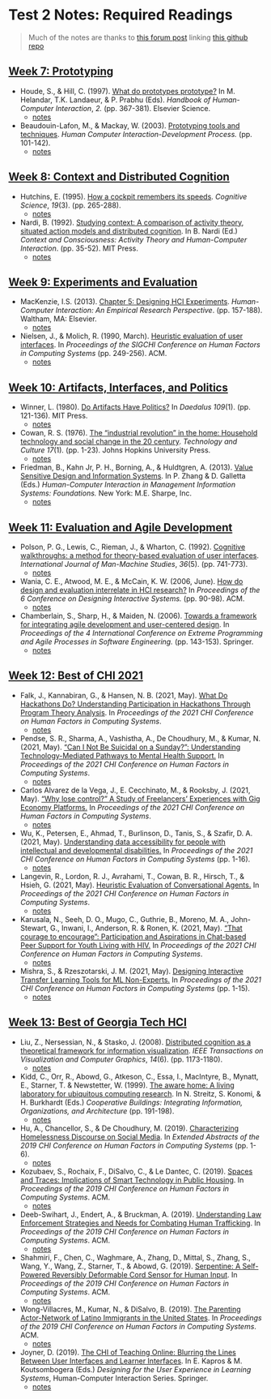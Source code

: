 # Test 2 Notes: Required Readings

> Much of the notes are thanks to [this forum post](https://edstem.org/us/courses/16797/discussion/1426283?answer=3226346) linking [this github repo](https://github.com/stevenxchung/OMSCS-Notes/blob/master/CS%206750%20-%20HCI/Required%20Reading/Week%2013%20-%20Best%20of%20Georgia%20Tech%20HCI.md)

## [Week 7: Prototyping](week-07.md)

- Houde, S., & Hill, C. (1997). [What do prototypes prototype?](http://www.itu.dk/people/malmborg/Interaktionsdesign/Kompendie/Houde-Hill-1997.pdf) In M. Helandar, T.K. Landaeur, & P. Prabhu (Eds). _Handbook of Human-Computer Interaction_, _2._ (pp. 367-381). Elsevier Science.
  - [notes](week-07.md#what-do-prototypes-prototype)
- Beaudouin-Lafon, M., & Mackay, W. (2003). [Prototyping tools and techniques](https://www.lri.fr/~mackay/pdffiles/Prototype.chapter.pdf). _Human Computer Interaction-Development Process._ (pp. 101-142).
  - [notes](week-07.md#prototyping-tools-and-techniques)

## [Week 8: Context and Distributed Cognition](week-08.md)

- Hutchins, E. (1995). [How a cockpit remembers its speeds](http://www.it.uu.se/grad/courses/qualresearch/teachingplan/hutchins.pdf). _Cognitive Science_, _19_(3). (pp. 265-288).
  - [notes](week-08.md#how-a-cockpit-remembers-its-speeds)
- Nardi, B. (1992). [Studying context: A comparison of activity theory, situated action models and distributed cognition](http://sonify.psych.gatech.edu/~ben/references/nardi_studying_context_a_comparison_of_activity_theory_situated_action_models_and_distributed_cognition.pdf). In B. Nardi (Ed.) _Context and Consciousness: Activity Theory and Human-Computer Interaction_. (pp. 35-52). MIT Press.
  - [notes](week-08.md#studying-context-a-comparison-of-activity-theory-situated-action-models-and-distributed-cognition)

## [Week 9: Experiments and Evaluation](week-09.md)

- MacKenzie, I.S. (2013). [Chapter 5: Designing HCI Experiments](https://gatech.instructure.com/courses/234504/files/folder/Required%20Readings). _Human-Computer Interaction: An Empirical Research Perspective_. (pp. 157-188). Waltham, MA: Elsevier.
  - [notes](week-09.md#chapter-5-designing-hci-experiments)
- Nielsen, J., & Molich, R. (1990, March). [Heuristic evaluation of user interfaces](https://pdfs.semanticscholar.org/501e/496146b04f42e3e6a49aabd29fb909083007.pdf). In _Proceedings of the SIGCHI Conference on Human Factors in Computing Systems_ (pp. 249-256). ACM.
  - [notes](week-09.md#heuristic-evaluation-of-user-interfaces)

## [Week 10: Artifacts, Interfaces, and Politics](week-10.md)

- Winner, L. (1980). [Do Artifacts Have Politics?](https://www.researchgate.net/profile/Langdon_Winner/publication/213799991_Do_Artifacts_Have_Politics/links/00463537cb2c4e45b8000000/Do-Artifacts-Have-Politics.pdf) In _Daedalus 109_(1). (pp. 121-136). MIT Press.
  - [notes](week-10.md#do-artifacts-have-politics)
- Cowan, R. S. (1976). [The “industrial revolution” in the home: Household technology and social change in the 20 century](https://hss.sas.upenn.edu/sites/hss.sas.upenn.edu/files/Industrial%20Revolution%20in%20the%20Home.pdf). _Technology and Culture_ _17_(1)_._ (pp. 1-23). Johns Hopkins University Press.
  - [notes](week-10.md#the-industrial-revolution-in-the-home-household-technology-and-social-change-in-the-20-century)
- Friedman, B., Kahn Jr, P. H., Borning, A., & Huldtgren, A. (2013). [Value Sensitive Design and Information Systems](http://vsdesign.org/publications/pdf/friedman__vsdesignandinfosys.pdf). In P. Zhang & D. Galletta (Eds.) _Human-Computer Interaction in Management Information Systems: Foundations._ New York: M.E. Sharpe, Inc.
  - [notes](week-10.md#value-sensitive-design-and-information-systems)

## [Week 11: Evaluation and Agile Development](week-11.md)

- Polson, P. G., Lewis, C., Rieman, J., & Wharton, C. (1992). [Cognitive walkthroughs: a method for theory-based evaluation of user interfaces](http://sonify.psych.gatech.edu/~ben/references/polson_cognitive_walkthroughs_a_method_for_theory-based_evaluation_of_user_interfaces.pdf). _International Journal of Man-Machine Studies_, _36_(5). (pp. 741-773).
  - [notes](week-11.md#cognitive-walkthroughs-a-method-for-theory-based-evaluation-of-user-interfaces)
- Wania, C. E., Atwood, M. E., & McCain, K. W. (2006, June). [How do design and evaluation interrelate in HCI research?](https://idea.library.drexel.edu/islandora/object/idea%3A1285/datastream/OBJ/view) In _Proceedings of the 6 Conference on Designing Interactive Systems._ (pp. 90-98). ACM.
  - [notes](week-11.md#how-do-design-and-evaluation-interrelate-in-hci-research)
- Chamberlain, S., Sharp, H., & Maiden, N. (2006). [Towards a framework for integrating agile development and user-centered design](https://www.ime.usp.br/~marivb/ihc3.pdf). In _Proceedings of the 4 International Conference on_ _Extreme Programming and Agile Processes in Software Engineering._ (pp. 143-153). Springer.
  - [notes](week-11.md#towards-a-framework-for-integrating-agile-development-and-user-centered-design)

## [Week 12: Best of CHI 2021](week-12.md)

- Falk, J., Kannabiran, G., & Hansen, N. B. (2021, May). [What Do Hackathons Do? Understanding Participation in Hackathons Through Program Theory Analysis](https://dl.acm.org/doi/abs/10.1145/3411764.3445198). In _Proceedings of the 2021 CHI Conference on Human Factors in Computing Systems_.
  - [notes](week-12.md#what-do-hackathons-do-understanding-participation-in-hackathons-through-program-theory-analysis)
- Pendse, S. R., Sharma, A., Vashistha, A., De Choudhury, M., & Kumar, N. (2021, May). [“Can I Not Be Suicidal on a Sunday?”: Understanding Technology-Mediated Pathways to Mental Health Support.](https://dl.acm.org/doi/abs/10.1145/3411764.3445410) In _Proceedings of the 2021 CHI Conference on Human Factors in Computing Systems_.
  - [notes](week-12.md#can-i-not-be-suicidal-on-a-sunday-understanding-technology-mediated-pathways-to-mental-health-support)
- Carlos Alvarez de la Vega, J., E. Cecchinato, M., & Rooksby, J. (2021, May). [“Why lose control?” A Study of Freelancers’ Experiences with Gig Economy Platforms.](https://dl.acm.org/doi/abs/10.1145/3411764.3445305) In _Proceedings of the 2021 CHI Conference on Human Factors in Computing Systems_.
  - [notes](week-12.md#why-lose-control-a-study-of-freelancers-experiences-with-gig-economy-platforms)
- Wu, K., Petersen, E., Ahmad, T., Burlinson, D., Tanis, S., & Szafir, D. A. (2021, May). [Understanding data accessibility for people with intellectual and developmental disabilities.](https://dl.acm.org/doi/abs/10.1145/3411764.3445743) In _Proceedings of the 2021 CHI Conference on Human Factors in Computing Systems_ (pp. 1-16).
  - [notes](week-12.md#understanding-data-accessibility-for-people-with-intellectual-and-developmental-disabilities)
- Langevin, R., Lordon, R. J., Avrahami, T., Cowan, B. R., Hirsch, T., & Hsieh, G. (2021, May). [Heuristic Evaluation of Conversational Agents.](https://dl.acm.org/doi/abs/10.1145/3411764.3445312) In _Proceedings of the 2021 CHI Conference on Human Factors in Computing Systems_.
  - [notes](week-12.md#heuristic-evaluation-of-conversational-agents)
- Karusala, N., Seeh, D. O., Mugo, C., Guthrie, B., Moreno, M. A., John-Stewart, G., Inwani, I., Anderson, R. & Ronen, K. (2021, May). [“That courage to encourage”: Participation and Aspirations in Chat-based Peer Support for Youth Living with HIV.](https://dl.acm.org/doi/abs/10.1145/3411764.3445313) In _Proceedings of the 2021 CHI Conference on Human Factors in Computing Systems_.
  - [notes](week-12.md#that-courage-to-encourage-participation-and-aspirations-in-chat-based-peer-support-for-youth-living-with-hiv)
- Mishra, S., & Rzeszotarski, J. M. (2021, May). [Designing Interactive Transfer Learning Tools for ML Non-Experts.](https://dl.acm.org/doi/abs/10.1145/3411764.3445096) In _Proceedings of the 2021 CHI Conference on Human Factors in Computing Systems_ (pp. 1-15).
  - [notes](week-12.md#designing-interactive-transfer-learning-tools-for-ml-non-experts)

## [Week 13: Best of Georgia Tech HCI](week-13.md)

- Liu, Z., Nersessian, N., & Stasko, J. (2008). [Distributed cognition as a theoretical framework for information visualization](https://gatech.instructure.com/courses/234504/files/folder/Required%20Readings). _IEEE Transactions on Visualization and Computer Graphics_, _14_(6). (pp. 1173-1180).
  - [notes](week-13.md#distributed-cognition-as-a-theoretical-framework-for-information-visualization)
- Kidd, C., Orr, R., Abowd, G., Atkeson, C., Essa, I., MacIntyre, B., Mynatt, E., Starner, T. & Newstetter, W. (1999). [The aware home: A living laboratory for ubiquitous computing research](https://pdfs.semanticscholar.org/8497/7e60f53aa244c20e663451003c5420d4bfb1.pdf). In N. Streitz, S. Konomi, & H. Burkhardt (Eds.) _Cooperative Buildings: Integrating Information, Organizations, and Architecture_ (pp. 191-198).
  - [notes](week-13.md#the-aware-home-a-living-laboratory-for-ubiquitous-computing-research)
- Hu, A., Chancellor, S., & De Choudhury, M. (2019). [Characterizing Homelessness Discourse on Social Media](https://dl.acm.org/doi/pdf/10.1145/3290607.3313057?casa_token=nvu-XvMVZK0AAAAA:S96OgFkwg6CcAZiwO5FDzyxYiLmgni-ljJPVDrSPVDSX0iZhh_TPxCSXJAibW_e3wt2H-M_bj5k). In _Extended Abstracts of the 2019 CHI Conference on Human Factors in Computing Systems_ (pp. 1-6).
  - [notes](week-13.md#characterizing-homelessness-discourse-on-social-media)
- Kozubaev, S., Rochaix, F., DiSalvo, C., & Le Dantec, C. (2019). [Spaces and Traces: Implications of Smart Technology in Public Housing](https://dl.acm.org/citation.cfm?doid=3290605.3300669). In _Proceedings of the 2019 CHI Conference on Human Factors in Computing Systems_. ACM.
  - [notes](week-13.md#spaces-and-traces-implications-of-smart-technology-in-public-housing)
- Deeb-Swihart, J., Endert, A., & Bruckman, A. (2019). [Understanding Law Enforcement Strategies and Needs for Combating Human Trafficking](https://dl.acm.org/citation.cfm?doid=3290605.3300561). In _Proceedings of the 2019 CHI Conference on Human Factors in Computing Systems_. ACM.
  - [notes](week-13.md#understanding-law-enforcement-strategies-and-needs-for-combating-human-trafficking)
- Shahmiri, F., Chen, C., Waghmare, A., Zhang, D., Mittal, S., Zhang, S., Wang, Y., Wang, Z., Starner, T., & Abowd, G. (2019). [Serpentine: A Self-Powered Reversibly Deformable Cord Sensor for Human Input](https://dl.acm.org/citation.cfm?doid=3290605.3300775). In _Proceedings of the 2019 CHI Conference on Human Factors in Computing Systems_. ACM.
  - [notes](week-13.md#serpentine-a-self-powered-reversibly-deformable-cord-sensor-for-human-input)
- Wong-Villacres, M., Kumar, N., & DiSalvo, B. (2019). [The Parenting Actor-Network of Latino Immigrants in the United States](https://dl.acm.org/citation.cfm?doid=3290605.3300914). In _Proceedings of the 2019 CHI Conference on Human Factors in Computing Systems_. ACM.
  - [notes](week-13.md#the-parenting-actor-network-of-latino-immigrants-in-the-united-states)
- Joyner, D. (2019). [The CHI of Teaching Online: Blurring the Lines Between User Interfaces and Learner Interfaces](https://gatech.instructure.com/courses/234504/files/folder/Required%20Readings). In E. Kapros & M. Koutsombogera (Eds.) _Designing for the User Experience in Learning Systems_, Human-Computer Interaction Series. Springer.
  - [notes](week-13.md#the-chi-of-teaching-online-blurring-the-lines-between-user-interfaces-and-learner-interfaces)

